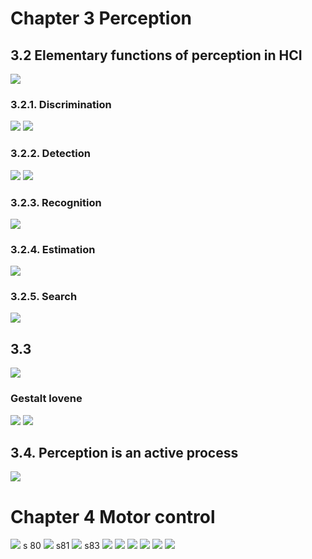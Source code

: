 # Chapter 3 Perception
## 3.2 Elementary functions of perception in HCI
![](https://i.imgur.com/bWSCvwI.png)
### 3.2.1. Discrimination
![](https://i.imgur.com/kI0Vbac.png)
![](https://i.imgur.com/qrc1cCA.png)
### 3.2.2. Detection
![](https://i.imgur.com/fcbgybn.png)
![](https://i.imgur.com/oCSUTzx.png)

### 3.2.3. Recognition
![](https://i.imgur.com/myMADoh.png)

### 3.2.4. Estimation
![](https://i.imgur.com/qW1Ly5B.png)

### 3.2.5. Search
![](https://i.imgur.com/65Eb77b.png)

## 3.3 
![](https://i.imgur.com/AEd4bjR.png)
### Gestalt lovene
![](https://i.imgur.com/kvl6VLW.png)
![](https://i.imgur.com/JKRCnTx.png)
##  3.4. Perception is an active process
![](https://i.imgur.com/3mjQHju.png)
# Chapter 4 Motor control
![](https://i.imgur.com/Y6FJrJC.png)
s 80
![](https://i.imgur.com/EuQCMkw.png)
s81
![](https://i.imgur.com/zqJEN3m.png)
s83
![](https://i.imgur.com/bKADhy9.png)
![](https://i.imgur.com/xsnYWZ1.png)
![](https://i.imgur.com/dqwqhl3.png)
![](https://i.imgur.com/fyEyHtR.png)
![](https://i.imgur.com/p0KN89H.png)
![](https://i.imgur.com/2KO8hth.png)


